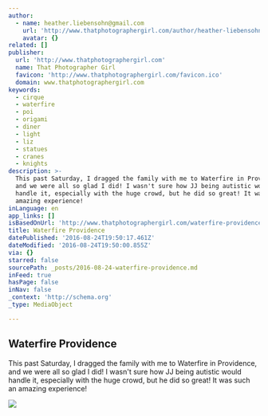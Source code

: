 ```yaml
---
author:
  - name: heather.liebensohn@gmail.com
    url: 'http://www.thatphotographergirl.com/author/heather-liebensohngmail-com/'
    avatar: {}
related: []
publisher:
  url: 'http://www.thatphotographergirl.com'
  name: That Photographer Girl
  favicon: 'http://www.thatphotographergirl.com/favicon.ico'
  domain: www.thatphotographergirl.com
keywords:
  - cirque
  - waterfire
  - poi
  - origami
  - diner
  - light
  - liz
  - statues
  - cranes
  - knights
description: >-
  This past Saturday, I dragged the family with me to Waterfire in Providence,
  and we were all so glad I did! I wasn't sure how JJ being autistic would
  handle it, especially with the huge crowd, but he did so great! It was such an
  amazing experience!
inLanguage: en
app_links: []
isBasedOnUrl: 'http://www.thatphotographergirl.com/waterfire-providence/'
title: Waterfire Providence
datePublished: '2016-08-24T19:50:17.461Z'
dateModified: '2016-08-24T19:50:00.855Z'
via: {}
starred: false
sourcePath: _posts/2016-08-24-waterfire-providence.md
inFeed: true
hasPage: false
inNav: false
_context: 'http://schema.org'
_type: MediaObject

---
```

<article style=""><h1>Waterfire Providence</h1><p>This past Saturday, I dragged the family with me to Waterfire in Providence, and we were all so glad I did! I wasn't sure how JJ being autistic would handle it, especially with the huge crowd, but he did so great! It was such an amazing experience!</p><img src="http://i0.wp.com/www.thatphotographergirl.com/wp-content/uploads/2016/08/Waterfire-Providence-58.jpg?fit=1000%2C668" /></article>
